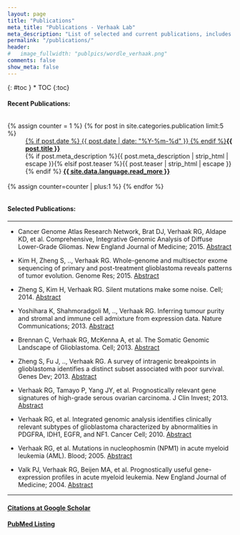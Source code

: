 ```yaml
---
layout: page
title: "Publications"
meta_title: "Publications - Verhaak Lab"
meta_description: "List of selected and current publications, includes PubMed and Google Scholar listing"
permalink: "/publications/"
header:
#   image_fullwidth: "publpics/wordle_verhaak.png"
comments: false
show_meta: false
---
```


<div class="panel radius" markdown="1">
{: #toc }
*  TOC
{:toc}
</div>

#### Recent Publications:

<div id="blog-index" class="row">
  <div class="small-12 columns t30">
    <dl class="accordion" data-accordion>
      {% assign counter = 1 %}
      {% for post in site.categories.publication limit:5 %}
      <dd class="accordion-navigation">
      <a href="#panel{{ counter }}"><span class="iconfont"></span> {% if post.date %}<time class="icon-calendar pr20" datetime="{{ post.date | date: "%Y-%m-%d" }}" itemprop="datePublished"> {{ post.date | date: "%Y-%m-%d" }}</time> {% endif %}<strong>{{ post.title }}</strong></a>
        <div id="panel{{ counter }}" class="content">
          {% if post.meta_description %}{{ post.meta_description | strip_html | escape }}{% elsif post.teaser %}{{ post.teaser | strip_html | escape }}{% endif %}
          <a href="{{ site.url }}{{ post.url }}" title="Read {{ post.title escape_once }}"><strong>{{ site.data.language.read_more }}</strong></a><br><br>
        </div>
      </dd>
      {% assign counter=counter | plus:1 %}
      {% endfor %}
    </dl>
  </div><!-- /.small-12.columns -->
</div><!-- /.row -->

#### Selected Publications:
***
*   Cancer Genome Atlas Research Network, Brat DJ, Verhaak RG, Aldape KD, et al. Comprehensive, Integrative Genomic Analysis of Diffuse Lower-Grade Gliomas. New England Journal of Medicine; 2015. [Abstract](http://www.ncbi.nlm.nih.gov/pubmed/26061751)

*   Kim H, Zheng S, .., Verhaak RG. Whole-genome and multisector exome sequencing of primary and post-treatment glioblastoma reveals patterns of tumor evolution. Genome Res; 2015. [Abstract](http://www.ncbi.nlm.nih.gov/pubmed/25650244)
 
*   Zheng S, Kim H, Verhaak RG. Silent mutations make some noise. Cell; 2014. [Abstract](http://www.ncbi.nlm.nih.gov/pubmed/24630716)
 
*   Yoshihara K, Shahmoradgoli M, .., Verhaak RG. Inferring tumour purity and stromal and immune cell admixture from expression data. Nature Communications; 2013. [Abstract](http://www.ncbi.nlm.nih.gov/pubmed/24113773)

*   Brennan C, Verhaak RG, McKenna A, et al. The Somatic Genomic Landscape of Glioblastoma. Cell; 2013. [Abstract](http://t.co/2kt3f2hu3I)

*   Zheng S, Fu J, .., Verhaak RG. A survey of intragenic breakpoints in glioblastoma identifies a distinct subset associated with poor survival. Genes Dev; 2013. [Abstract](http://www.ncbi.nlm.nih.gov/pubmed/23796897)

*   Verhaak RG, Tamayo P, Yang JY, et al. Prognostically relevant gene signatures of high-grade serous ovarian carcinoma. J Clin Invest; 2013. [Abstract](http://www.ncbi.nlm.nih.gov/pubmed/23257362)

*   Verhaak RG, et al. Integrated genomic analysis identifies clinically relevant subtypes of glioblastoma characterized by abnormalities in PDGFRA, IDH1, EGFR, and NF1. Cancer Cell; 2010.  [Abstract](http://www.ncbi.nlm.nih.gov/pubmed/20129251)

*   Verhaak RG, et al. Mutations in nucleophosmin (NPM1) in acute myeloid leukemia (AML). Blood; 2005. [Abstract](http://www.ncbi.nlm.nih.gov/pubmed/16109776)

*   Valk PJ, Verhaak RG, Beijen MA, et al. Prognostically useful gene-expression profiles in acute myeloid leukemia. New England Journal of Medicine; 2004. [Abstract](http://www.ncbi.nlm.nih.gov/pubmed/15084694)

***

#### [Citations at Google Scholar](http://scholar.google.com/citations?user=qXdBk-gAAAAJ&hl=en)

#### [PubMed Listing](http://www.ncbi.nlm.nih.gov/pubmed?term=verhaak+r)

